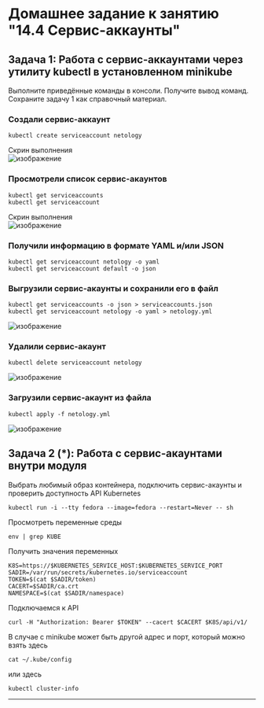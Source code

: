 # Домашнее задание к занятию "14.4 Сервис-аккаунты"

## Задача 1: Работа с сервис-аккаунтами через утилиту kubectl в установленном minikube

Выполните приведённые команды в консоли. Получите вывод команд. Сохраните
задачу 1 как справочный материал.

### Создали сервис-аккаунт

```
kubectl create serviceaccount netology
```   
Скрин выполнения    
![изображение](https://user-images.githubusercontent.com/87299405/184289549-47ea12b7-0825-4153-bfcb-3054958866f4.png)
    

### Просмотрели список сервис-акаунтов

```
kubectl get serviceaccounts
kubectl get serviceaccount
```
Скрин выполнения    
![изображение](https://user-images.githubusercontent.com/87299405/184289732-d10c6d94-2b8a-4c39-8413-fac5fef123ad.png)


### Получили информацию в формате YAML и/или JSON

```
kubectl get serviceaccount netology -o yaml
kubectl get serviceaccount default -o json
```

### Выгрузили сервис-акаунты и сохранили его в файл

```
kubectl get serviceaccounts -o json > serviceaccounts.json
kubectl get serviceaccount netology -o yaml > netology.yml
```
![изображение](https://user-images.githubusercontent.com/87299405/184496275-557a5e5a-d8b9-495d-ba41-da0b5fba9e4b.png)   
    

### Удалили сервис-акаунт

```
kubectl delete serviceaccount netology
```
![изображение](https://user-images.githubusercontent.com/87299405/184496298-48db1eed-9d1a-451b-99fd-75d3614f37ee.png)    
    

### Загрузили сервис-акаунт из файла

```
kubectl apply -f netology.yml
```
![изображение](https://user-images.githubusercontent.com/87299405/184496330-4548eb65-8d10-4ff3-8668-ab26df50beeb.png)    
    

## Задача 2 (*): Работа с сервис-акаунтами внутри модуля

Выбрать любимый образ контейнера, подключить сервис-акаунты и проверить
доступность API Kubernetes

```
kubectl run -i --tty fedora --image=fedora --restart=Never -- sh
```

Просмотреть переменные среды

```
env | grep KUBE
```

Получить значения переменных

```
K8S=https://$KUBERNETES_SERVICE_HOST:$KUBERNETES_SERVICE_PORT
SADIR=/var/run/secrets/kubernetes.io/serviceaccount
TOKEN=$(cat $SADIR/token)
CACERT=$SADIR/ca.crt
NAMESPACE=$(cat $SADIR/namespace)
```

Подключаемся к API

```
curl -H "Authorization: Bearer $TOKEN" --cacert $CACERT $K8S/api/v1/
```

В случае с minikube может быть другой адрес и порт, который можно взять здесь

```
cat ~/.kube/config
```

или здесь

```
kubectl cluster-info
```

---
